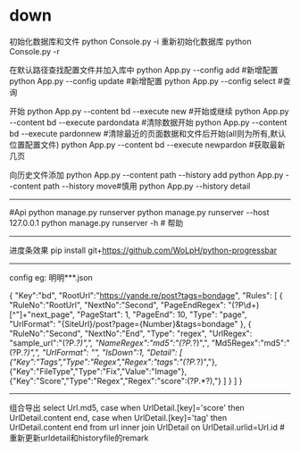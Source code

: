 # down

初始化数据库和文件
python Console.py -i
重新初始化数据库
python Console.py -r

在默认路径查找配置文件并加入库中
python App.py --config add #新增配置
python App.py --config update #新增配置
python App.py  --config select #查询

开始
python App.py --content bd  --execute new #开始或继续
python App.py --content bd  --execute pardondata #清除数据开始
python App.py --content bd  --execute pardonnew #清除最近的页面数据和文件后开始(all则为所有,默认位置配置文件)
python App.py --content bd  --execute newpardon #获取最新几页

向历史文件添加
python App.py --content path --history add
python App.py --content path --history move#慎用
python App.py --history detail

*********************************************
#Api
python manage.py runserver
python manage.py runserver --host 127.0.0.1
python manage.py runserver -h # 帮助


*****************
进度条效果
pip install git+https://github.com/WoLpH/python-progressbar


****************
config eg:
明明***.json

{
    "Key":"bd",
    "RootUrl":"https://yande.re/post?tags=bondage",
    "Rules": 
    [
        {
            "RuleNo":"RootUrl",
            "NextNo":"Second",
            "PageEndRegex": "(?P<total>\\d+)[^\"]+\"next_page", 
            "PageStart": 1, 
            "PageEnd": 10,
            "Type": "page",
            "UrlFormat": "{SiteUrl}/post?page={Number}&tags=bondage"
        }, 
        {
            "RuleNo":"Second",
            "NextNo":"End",
            "Type": "regex", 
            "UrlRegex": "sample_url\":\"(?P<url>.*?)\",",
            "NameRegex":"md5\":\"(?P<md5>.*?)\",",
            "Md5Regex":"md5\":\"(?P<md5>.*?)\",",
            "UrlFormat": "",
            "IsDown":1,
            "Detail":
            [
                {"Key":"Tags","Type":"Regex","Regex":"tags\":\"(?P<tag>.*?)\","},
                {"Key":"FileType","Type":"Fix","Value":"Image"},
                {"Key":"Score","Type":"Regex","Regex":"score\":(?P<score>.*?),"}
            ]
        }
    ]
}
************************
组合导出
select Url.md5,
case when UrlDetail.[key]='score' then UrlDetail.content end,
case when UrlDetail.[key]='tag' then UrlDetail.content end 
from url 
inner join UrlDetail on UrlDetail.urlid=Url.id
#重新更新urldetail和historyfile的remark
